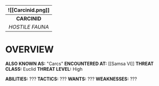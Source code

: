 
| ![[Carcinid.png]] |
| :---------------: |
|   **CARCINID**    |
|  *HOSTILE FAUNA*  |

# **OVERVIEW**
**ALSO KNOWN AS:** "Carcs"
**ENCOUNTERED AT:** [[Samsa VI]]
**THREAT CLASS:** Euclid
**THREAT LEVEL:** High

**ABILITIES:** ???
**TACTICS:** ???
**WANTS:** ???
**WEAKNESSES:** ???
